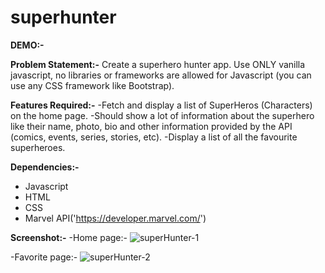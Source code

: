 # superhunter
**DEMO:-**

**Problem Statement:-**
Create a superhero hunter app. Use ONLY vanilla javascript, no libraries or frameworks are allowed for Javascript (you can use any CSS framework like Bootstrap).

**Features Required:-**
-Fetch and display a list of SuperHeros (Characters) on the home page.
-Should show a lot of information about the superhero like their name, photo, bio and other information provided by the API (comics, events, series, stories, etc).
-Display a list of all the favourite superheroes.

**Dependencies:-**

- Javascript
- HTML
- CSS
- Marvel API('https://developer.marvel.com/')

**Screenshot:-**
-Home page:-
![superHunter-1](https://github.com/Kamalpreet-Kaur-05/superhunter/assets/132252632/3d53d956-a940-492b-8ffa-64b304022695)

-Favorite page:-
![superHunter-2](https://github.com/Kamalpreet-Kaur-05/superhunter/assets/132252632/3375ea99-1f04-402a-9b62-36bba5aca51b)


